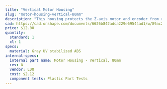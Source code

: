 ```yaml
---
title: "Vertical Motor Housing"
slug: "motor-housing-vertical-80mm"
description: "This housing protects the Z-axis motor and encoder from rain."
cad: https://cad.onshape.com/documents/6626b842adca229e69544ad1/w/89ac2637f82d915f22c2bcd0/e/3735a9474c0a2bdc12ed7548?renderMode=0&uiState=625db42bd22e17513bd9f5ff
price: $12.00
quantity:
  standard: 1
  xl: 1
specs:
  material: Gray UV stabilized ABS
internal-specs:
  internal part name: Motor Housing - Vertical, 80mm
  rev: A
  vendor: LDO
  cost: $2.12
  component tests: Plastic Part Tests
---
```

